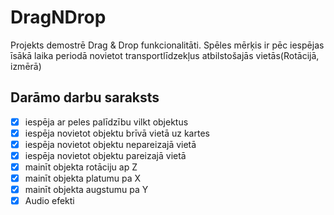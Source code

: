 # DragNDrop
Projekts demostrē Drag &amp; Drop funkcionalitāti. Spēles mērķis ir pēc iespējas īsākā laika periodā novietot transportlīdzekļus atbilstošajās vietās(Rotācijā, izmērā)

## Darāmo darbu saraksts
- [x] iespēja ar peles palīdzību vilkt objektus
- [x] iespēja novietot objektu brīvā vietā uz kartes 
- [x] iespēja novietot objektu nepareizajā vietā
- [x] iespēja novietot objektu pareizajā vietā
- [x] mainīt objekta rotāciju ap Z
- [x] mainīt objekta platumu pa X
- [x] mainīt objekta augstumu pa Y
- [x] Audio efekti
